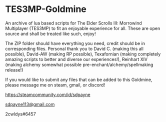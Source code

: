 # TES3MP-Goldmine
An archive of lua based scripts for The Elder Scrolls III: Morrowind Multiplayer (TES3MP) to fit an enjoyable experience for all.
These are open source and shall be treated like such, enjoy!

The ZIP folder should have everything you need, credit should be in corresponding files. Personal thank you to David C. (making this all possible), David-AW (making RP possible), Texafornian (making completely amazing scripts to better and diverse our experiences!), Reinhart XIV (making alchemy somewhat possible pre-enchant/alchemy/spellmaking release!)

If you would like to submit any files that can be added to this Goldmine, please message me on steam, gmail, or discord!

https://steamcommunity.com/id/sdpayne

sdpayne113@gmail.com

2cwldys#6457

